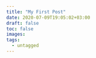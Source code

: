 ```yaml
---
title: "My First Post"
date: 2020-07-09T19:05:02+03:00
draft: false
toc: false
images:
tags:
  - untagged
---
```


